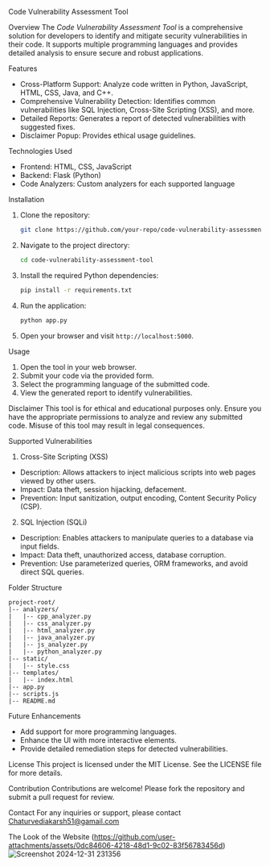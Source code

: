  Code Vulnerability Assessment Tool

Overview
The *Code Vulnerability Assessment Tool* is a comprehensive solution for developers to identify and mitigate security vulnerabilities in their code. It supports multiple programming languages and provides detailed analysis to ensure secure and robust applications.

 Features
- Cross-Platform Support: Analyze code written in Python, JavaScript, HTML, CSS, Java, and C++.
- Comprehensive Vulnerability Detection: Identifies common vulnerabilities like SQL Injection, Cross-Site Scripting (XSS), and more.
- Detailed Reports: Generates a report of detected vulnerabilities with suggested fixes.
- Disclaimer Popup: Provides ethical usage guidelines.

Technologies Used
- Frontend: HTML, CSS, JavaScript
- Backend: Flask (Python)
- Code Analyzers: Custom analyzers for each supported language

 Installation
1. Clone the repository:
   ```bash
   git clone https://github.com/your-repo/code-vulnerability-assessment-tool.git
   ```
2. Navigate to the project directory:
   ```bash
   cd code-vulnerability-assessment-tool
   ```
3. Install the required Python dependencies:
   ```bash
   pip install -r requirements.txt
   ```
4. Run the application:
   ```bash
   python app.py
   ```
5. Open your browser and visit `http://localhost:5000`.

 Usage
1. Open the tool in your web browser.
2. Submit your code via the provided form.
3. Select the programming language of the submitted code.
4. View the generated report to identify vulnerabilities.

 Disclaimer
This tool is for ethical and educational purposes only. Ensure you have the appropriate permissions to analyze and review any submitted code. Misuse of this tool may result in legal consequences.

 Supported Vulnerabilities
 1. Cross-Site Scripting (XSS)
- Description: Allows attackers to inject malicious scripts into web pages viewed by other users.
- Impact: Data theft, session hijacking, defacement.
- Prevention: Input sanitization, output encoding, Content Security Policy (CSP).

2. SQL Injection (SQLi)
- Description: Enables attackers to manipulate queries to a database via input fields.
- Impact: Data theft, unauthorized access, database corruption.
- Prevention: Use parameterized queries, ORM frameworks, and avoid direct SQL queries.

Folder Structure
```
project-root/
|-- analyzers/
|   |-- cpp_analyzer.py
|   |-- css_analyzer.py
|   |-- html_analyzer.py
|   |-- java_analyzer.py
|   |-- js_analyzer.py
|   |-- python_analyzer.py
|-- static/
|   |-- style.css
|-- templates/
|   |-- index.html
|-- app.py
|-- scripts.js
|-- README.md
```

Future Enhancements
- Add support for more programming languages.
- Enhance the UI with more interactive elements.
- Provide detailed remediation steps for detected vulnerabilities.

License
This project is licensed under the MIT License. See the LICENSE file for more details.

Contribution
Contributions are welcome! Please fork the repository and submit a pull request for review.

Contact
For any inquiries or support, please contact Chaturvediakarsh51@gamail.com

The Look of the Website (https://github.com/user-attachments/assets/0dc84606-4218-48d1-9c02-83f56783456d)
![Screenshot 2024-12-31 231356](https://github.com/user-attachments/assets/fe82137f-699e-40b1-9d03-0c01cf6e05a3)
